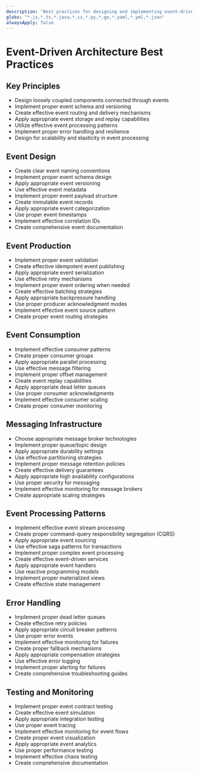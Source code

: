 ```yaml
---
description: "Best practices for designing and implementing event-driven architectures and systems"
globs: "*.js,*.ts,*.java,*.cs,*.py,*.go,*.yaml,*.yml,*.json"
alwaysApply: false
---
```


# Event-Driven Architecture Best Practices

## Key Principles

- Design loosely coupled components connected through events
- Implement proper event schema and versioning
- Create effective event routing and delivery mechanisms
- Apply appropriate event storage and replay capabilities
- Utilize effective event processing patterns
- Implement proper error handling and resilience
- Design for scalability and elasticity in event processing

## Event Design

- Create clear event naming conventions
- Implement proper event schema design
- Apply appropriate event versioning
- Use effective event metadata
- Implement proper event payload structure
- Create immutable event records
- Apply appropriate event categorization
- Use proper event timestamps
- Implement effective correlation IDs
- Create comprehensive event documentation

## Event Production

- Implement proper event validation
- Create effective idempotent event publishing
- Apply appropriate event serialization
- Use effective retry mechanisms
- Implement proper event ordering when needed
- Create effective batching strategies
- Apply appropriate backpressure handling
- Use proper producer acknowledgment modes
- Implement effective event source pattern
- Create proper event routing strategies

## Event Consumption

- Implement effective consumer patterns
- Create proper consumer groups
- Apply appropriate parallel processing
- Use effective message filtering
- Implement proper offset management
- Create event replay capabilities
- Apply appropriate dead letter queues
- Use proper consumer acknowledgments
- Implement effective consumer scaling
- Create proper consumer monitoring

## Messaging Infrastructure

- Choose appropriate message broker technologies
- Implement proper queue/topic design
- Apply appropriate durability settings
- Use effective partitioning strategies
- Implement proper message retention policies
- Create effective delivery guarantees
- Apply appropriate high availability configurations
- Use proper security for messaging
- Implement effective monitoring for message brokers
- Create appropriate scaling strategies

## Event Processing Patterns

- Implement effective event stream processing
- Create proper command-query responsibility segregation (CQRS)
- Apply appropriate event sourcing
- Use effective saga patterns for transactions
- Implement proper complex event processing
- Create effective event-driven services
- Apply appropriate event handlers
- Use reactive programming models
- Implement proper materialized views
- Create effective state management

## Error Handling

- Implement proper dead letter queues
- Create effective retry policies
- Apply appropriate circuit breaker patterns
- Use proper error events
- Implement effective monitoring for failures
- Create proper fallback mechanisms
- Apply appropriate compensation strategies
- Use effective error logging
- Implement proper alerting for failures
- Create comprehensive troubleshooting guides

## Testing and Monitoring

- Implement proper event contract testing
- Create effective event simulation
- Apply appropriate integration testing
- Use proper event tracing
- Implement effective monitoring for event flows
- Create proper event visualization
- Apply appropriate event analytics
- Use proper performance testing
- Implement effective chaos testing
- Create comprehensive documentation
